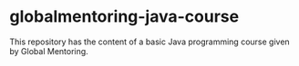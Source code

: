 # globalmentoring-java-course
This repository has the content of a basic Java programming course given by Global Mentoring.
